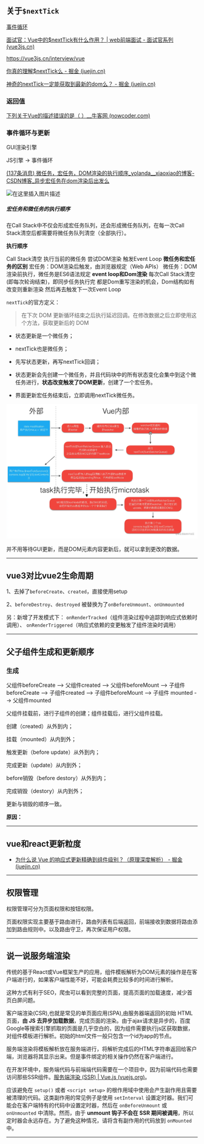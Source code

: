 ## 关于`$nextTick`

[事件循环](https://weijl.top/#/blog/前端/事件循环与nextTick.md/.%2Fassets%2Fblogs%2FBrowserSide%2F事件循环与nextTick.md)

[面试官：Vue中的$nextTick有什么作用？ | web前端面试 - 面试官系列 (vue3js.cn)](https://vue3js.cn/interview/vue/nexttick.html#三、实现原理)

https://vue3js.cn/interview/vue

[你真的理解$nextTick么 - 掘金 (juejin.cn)](https://juejin.cn/post/6844903843197616136)

[神奇的nextTick一定能获取到最新的dom么？ - 掘金 (juejin.cn)](https://juejin.cn/post/7166517557124415518)

### 返回值

[下列关于Vue的描述错误的是（ ）__牛客网 (nowcoder.com)](https://www.nowcoder.com/questionTerminal/070dbd360a1c4fc9826363f698f03b52)

### 事件循环与更新

GUI渲染引擎

JS引擎 -> 事件循环

[(137条消息) 微任务，宏任务，DOM渲染的执行顺序_yolanda__xiaoxiao的博客-CSDN博客_异步宏任务在dom渲染后出发么](https://blog.csdn.net/weixin_44138611/article/details/112464382)

![在这里插入图片描述](assets/watermark,type_ZmFuZ3poZW5naGVpdGk,shadow_10,text_aHR0cHM6Ly9ibG9nLmNzZG4ubmV0L3dlaXhpbl80NDEzODYxMQ==,size_16,color_FFFFFF,t_70#pic_center.jpeg)

##### 宏任务和微任务的执行顺序

在Call Stack中不仅会形成宏任务队列，还会形成微任务队列，在每一次Call Stack清空后都需要将微任务队列清空（全部执行）。

**执行顺序**

Call Stack清空
执行当前的微任务
尝试DOM渲染
触发Event Loop
**微任务和宏任务的区别**
宏任务：DOM渲染后触发，由浏览器规定（Web APIs）
微任务：DOM渲染前执行，微任务是ES6语法规定
**event loop和Dom渲染**
每次Call Stack清空(即每次轮询结束)，即同步任务执行完
都是Dom重写渲染的机会，Dom结构如有改变则重新渲染
然后再去触发下一次Event Loop

`nextTick`的官方定义：

> 在下次 DOM 更新循环结束之后执行延迟回调。在修改数据之后立即使用这个方法，获取更新后的 DOM

- 状态更新是一个微任务；

- nextTick也是微任务；

- 先写状态更新，再写nextTick回调；

- 状态更新会先创建一个微任务，并且代码块中的所有状态变化会集中到这个微任务进行，**状态改变触发了DOM更新**，创建了一个宏任务。

- 界面更新宏任务结束后，立即调用nextTick微任务。

![img](assets/16ab1b0523456e8atplv-t2oaga2asx-zoom-in-crop-mark4536000.webp)

并不用等待GUI更新，而是DOM元素内容更新后，就可以拿到更改的数据。

---

## vue3对比vue2生命周期

1、去掉了`beforeCreate`、`created`，直接使用setup

2、`beforeDestroy`、`destroyed` 被替换为了`onBeforeUnmount`、`onUnmounted`

另：新增了开发模式下： `onRenderTracked`（组件渲染过程中追踪到响应式依赖时调用）、 `onRenderTriggered`（响应式依赖的变更触发了组件渲染时调用）

---

## 父子组件生成和更新顺序

### 生成

父组件beforeCreate --> 父组件created --> 父组件beforeMount  --> 子组件beforeCreate --> 子组件created --> 子组件beforeMount  -->  子组件 mounted  --> 父组件mounted

父组件挂载前，进行子组件的创建；组件挂载后，进行父组件挂载。

创建（created）从外到内；

挂载（mounted）从内到外；

触发更新（before update）从外到内；

完成更新（update）从内到外；

before销毁（before destory）从外到内；

完成销毁（destory）从内到外；

更新与销毁的顺序一致。

**原因：**

---

## vue和react更新粒度

- [为什么说 Vue 的响应式更新精确到组件级别？（原理深度解析） - 掘金 (juejin.cn)](https://juejin.cn/post/6844904113432444942)

---

## 权限管理

权限管理可分为页面权限和按钮权限。

页面权限实现主要基于路由进行，路由列表有后端返回，前端接收到数据将路由添加到路由规则中。以及路由守卫，再次保证用户权限。

---

## 说一说服务端渲染

传统的基于React或Vue框架生产的应用，组件模板解析为DOM元素的操作是在客户端进行的，如果客户端性能不好，可能会耗费比较多的时间进行解析。

这种方式有利于SEO，爬虫可以看到完整的页面，提高页面的加载速度，减少首页白屏问题。

客户端渲染(CSR),也就是常见的单页面应用(SPA),由服务器端返回的初始 HTML 页面，**由 JS 去异步加载数据**，完成页面的渲染。由于ajax请求是异步的，百度Google等搜索引擎抓取的页面是几乎空白的，因为组件需要执行js区获取数据，对组件模板进行解析。初始的html文件一般只包含一个id为app的节点。

服务端渲染将模板解析放在服务端进行，将解析完成后的HTML字符串返回给客户端，浏览器将其显示出来。但是事件绑定的相关操作仍然在客户端进行。

在开发环境中，服务端代码与前端端代码需要在一个项目中，因为前端代码也需要访问那些SSR组件。[服务端渲染 (SSR) | Vue.js (vuejs.org)](https://cn.vuejs.org/guide/scaling-up/ssr.html#code-structure)。

应该避免在 `setup()` 或者 `<script setup>` 的根作用域中使用会产生副作用且需要被清理的代码。这类副作用的常见例子是使用 `setInterval` 设置定时器。我们可能会在客户端特有的代码中设置定时器，然后在 `onBeforeUnmount` 或 `onUnmounted` 中清除。然而，由于 **unmount 钩子不会在 SSR 期间被调用**，所以定时器会永远存在。为了避免这种情况，请将含有副作用的代码放到 `onMounted` 中。

---